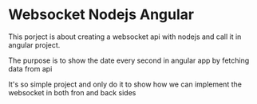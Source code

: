 # Websocket Nodejs Angular

This porject is about creating a websocket api with nodejs and call it in angular project.

The purpose is to show the date every second in angular app by fetching data from api

It's so simple project and only do it to show how we can implement the websocket in both fron and back sides
